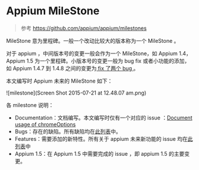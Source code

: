 # Appium MileStone

> 参考 <https://github.com/appium/appium/milestones>

MileStone 意为里程碑。一般一个改动比较大的版本称为一个 MileStone 。

对于 appium ，中间版本号的变更一般会作为一个 MileStone，如 Appium 1.4，Appium 1.5 为一个里程碑。小版本号的变更一般为 bug fix 或者小功能的添加，如 Appium 1.4.7 到 1.4.8 之间的变更为[ fix 了两个 bug ](https://discuss.appium.io/t/appium-version-1-4-8-released/5209)。

本文编写时 Appium 未来的 MileStone  如下：

![milestone](Screen Shot 2015-07-21 at 12.48.07 am.png)

各 milestone 说明：

* Documentation：文档编写。本文编写时仅有一个对应的 issue ：[Document usage of chromeOptions](https://github.com/appium/appium/issues/4487)
* Bugs：存在的缺陷。所有缺陷均在[此列表](https://github.com/appium/appium/milestones/Bugs)中。
* Features：需要添加的新特性。所有关于 appium 未来新功能的 issue 均在[此列表](https://github.com/appium/appium/milestones/Features)中
* Appium 1.5：在 Appium 1.5 中需要完成的 issue ，即 appium 1.5 的主要变更。